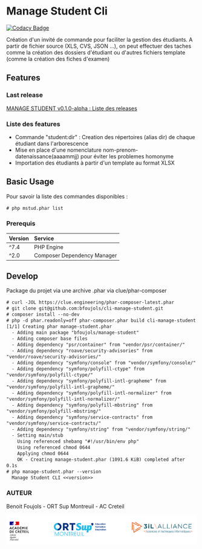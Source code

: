 # Manage Student Cli
[![Codacy Badge](https://app.codacy.com/project/badge/Grade/df1ed0cf2b5a46e68a822e674ca8e671)](https://www.codacy.com/gh/bfoujols/manage-student-cli/dashboard?utm_source=github.com&amp;utm_medium=referral&amp;utm_content=bfoujols/manage-student-cli&amp;utm_campaign=Badge_Grade)

Création d'un invité de commande pour faciliter la gestion des étudiants. 
A partir de fichier source (XLS, CVS, JSON ...), on peut effectuer des taches comme la création des dossiers d'étudiant ou d'autres fichiers template (comme la création des fiches d'examen)

## Features

### Last release

[MANAGE STUDENT v0.1.0-alpha : Liste des releases](https://github.com/bfoujols/manage-student-cli/blob/main/CHANGELOG.md)

### Liste des features
  *  Commande "student:dir" : Creation des répertoires (alias dir) de chaque étudiant dans l'arborescence
  *  Mise en place d'une nomenclature nom-prenom-datenaissance(aaaammjj) pour éviter les problemes homonyme
  *  Importation des étudiants à partir d'un template au format XLSX

## Basic Usage

Pour savoir la liste des commandes disponibles :
``` shell
# php mstud.phar list
```

### Prerequis
| Version | Service                                                             |
|:--------|:--------------------------------------------------------------------|
| ^7.4    | PHP Engine                                                          | 
| ^2.0    | Composer Dependency Manager                                         |


## Develop

Package du projet via une archive .phar via clue/phar-composer
``` shell
# curl -JOL https://clue.engineering/phar-composer-latest.phar
# git clone git@github.com:bfoujols/cli-manage-student.git
# composer install --no-dev
# php -d phar.readonly=off phar-composer.phar build cli-manage-student
[1/1] Creating phar manage-student.phar
  - Adding main package "bfoujols/manage-student"
  - Adding composer base files
  - Adding dependency "psr/container" from "vendor/psr/container/"
  - Adding dependency "roave/security-advisories" from "vendor/roave/security-advisories/"
  - Adding dependency "symfony/console" from "vendor/symfony/console/"
  - Adding dependency "symfony/polyfill-ctype" from "vendor/symfony/polyfill-ctype/"
  - Adding dependency "symfony/polyfill-intl-grapheme" from "vendor/symfony/polyfill-intl-grapheme/"
  - Adding dependency "symfony/polyfill-intl-normalizer" from "vendor/symfony/polyfill-intl-normalizer/"
  - Adding dependency "symfony/polyfill-mbstring" from "vendor/symfony/polyfill-mbstring/"
  - Adding dependency "symfony/service-contracts" from "vendor/symfony/service-contracts/"
  - Adding dependency "symfony/string" from "vendor/symfony/string/"
  - Setting main/stub
    Using referenced shebang "#!/usr/bin/env php"
    Using referenced chmod 0644
    Applying chmod 0644
    OK - Creating manage-student.phar (1091.6 KiB) completed after 0.1s
# php manage-student.phar --version
  Manage Student CLI <<version>>
```

### AUTEUR

Benoit Foujols - ORT Sup Montreuil - AC Creteil

![signature](https://github.com/bfoujols/bfoujols/blob/main/assets/bfoujols-sign-all-fine.png?raw=true)
